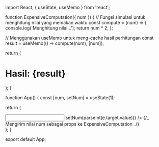 import React, { useState, useMemo } from 'react';

function ExpensiveComputation({ num }) {
// Fungsi simulasi untuk menghitung nilai yang memakan waktu
const compute = (num) => {
console.log('Menghitung nilai...');
return num \* 2;
};

// Menggunakan useMemo untuk meng-cache hasil perhitungan
const result = useMemo(() => compute(num), [num]);

return (
<div>
<h1>Hasil: {result}</h1>
</div>
);
}

function App() {
const [num, setNum] = useState(1);

return (
<div>
<input
type="number"
value={num}
onChange={(e) => setNum(parseInt(e.target.value))}
/>
{/_ Mengirim nilai num sebagai props ke ExpensiveComputation _/}
<ExpensiveComputation num={num} />
</div>
);
}

export default App;
